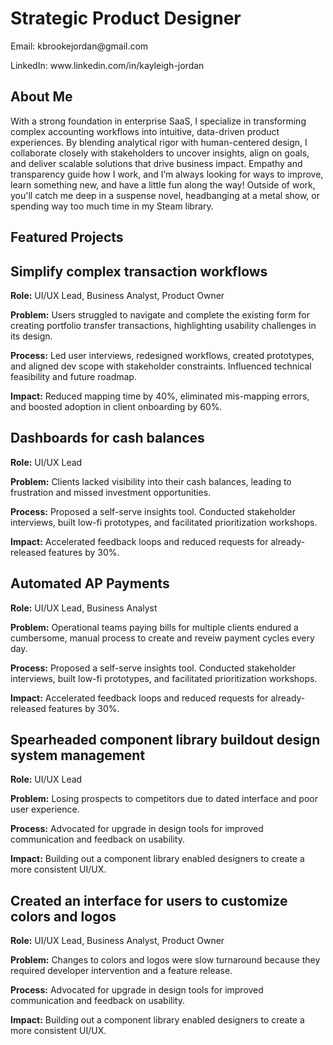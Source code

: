 
<html lang="en">
<head>
<style>

body {
  color: Black;
  line-height: 1.6;
  margin: 0;
  padding: 0;
}

/* Heading 1 */
h1 {
  font-size: 2.5rem;
  font-weight: 700;
  margin-bottom: 1;
  color: SlateBlue;
}

/* Heading 2 */
h2 {
  font-size: 1.75;
  font-weight: 600;
  margin-top: 2;
  margin-bottom: 0.75;
  color: black;
}

/* Paragraph */
p {
  font-size: 1;
  margin-bottom: 1;
  color: black;
}

</style>
</head>


<body>


<h1>Strategic Product Designer</h1>
  <p>Email: kbrookejordan@gmail.com</p>
  <p>LinkedIn: www.linkedin.com/in/kayleigh-jordan</p>


<div class="container">
    <section id="about">
      <h2>About Me</h2>
      <p>
        With a strong foundation in enterprise SaaS, I specialize in transforming complex accounting workflows into intuitive, data-driven product experiences. By blending analytical rigor with human-centered design, I collaborate closely with stakeholders to uncover insights, align on goals, and deliver scalable solutions that drive business impact. Empathy and transparency guide how I work, and I’m always looking for ways to improve, learn something new, and have a little fun along the way! Outside of work, you'll catch me deep in a suspense novel, headbanging at a metal show, or spending way too much time in my Steam library.
      </p>
    </section><section id="projects">
  <h2>Featured Projects</h2>

  <div class="project">
    <h2> Simplify complex transaction workflows </h2>
    <p><strong>Role:</strong> UI/UX Lead, Business Analyst, Product Owner</p>
    <p><strong>Problem:</strong> Users struggled to navigate and complete the existing form for creating portfolio transfer transactions, highlighting usability challenges in its design.</p>
    <p><strong>Process:</strong> Led user interviews, redesigned workflows, created prototypes, and aligned dev scope with stakeholder constraints. Influenced technical feasibility and future roadmap.</p>
    <p><strong>Impact:</strong> Reduced mapping time by 40%, eliminated mis-mapping errors, and boosted adoption in client onboarding by 60%.</p>
  </div>

  <div class="project">
    <h2> Dashboards for cash balances </h2>
    <p><strong>Role:</strong> UI/UX Lead</p>
    <p><strong>Problem:</strong> Clients lacked visibility into their cash balances, leading to frustration and missed investment opportunities.</p>
    <p><strong>Process:</strong> Proposed a self-serve insights tool. Conducted stakeholder interviews, built low-fi prototypes, and facilitated prioritization workshops.</p>
    <p><strong>Impact:</strong> Accelerated feedback loops and reduced requests for already-released features by 30%.</p>
  </div>

   <div class="project">
    <h2> Automated AP Payments </h2>
    <p><strong>Role:</strong> UI/UX Lead, Business Analyst</p>
    <p><strong>Problem:</strong> Operational teams paying bills for multiple clients endured a cumbersome, manual process to create and reveiw payment cycles every day.</p>
    <p><strong>Process:</strong> Proposed a self-serve insights tool. Conducted stakeholder interviews, built low-fi prototypes, and facilitated prioritization workshops.</p>
    <p><strong>Impact:</strong> Accelerated feedback loops and reduced requests for already-released features by 30%.</p>
  </div>


   <div class="project">
    <h2> Spearheaded component library buildout design system management </h2>
    <p><strong>Role:</strong> UI/UX Lead </p>
    <p><strong>Problem:</strong> Losing prospects to competitors due to dated interface and poor user experience.</p>
    <p><strong>Process:</strong> Advocated for upgrade in design tools for improved communication and feedback on usability.</p>
    <p><strong>Impact:</strong> Building out a component library enabled designers to create a more consistent UI/UX.</p>
  </div>


<div class="project">
    <h2> Created an interface for users to customize colors and logos </h2>
    <p><strong>Role:</strong> UI/UX Lead, Business Analyst, Product Owner </p>
    <p><strong>Problem:</strong> Changes to colors and logos were slow turnaround because they required developer intervention and a feature release.</p>
    <p><strong>Process:</strong> Advocated for upgrade in design tools for improved communication and feedback on usability.</p>
    <p><strong>Impact:</strong> Building out a component library enabled designers to create a more consistent UI/UX.</p>
  </div>

  <!-- Add more projects here as needed -->
</body>
</html>  
